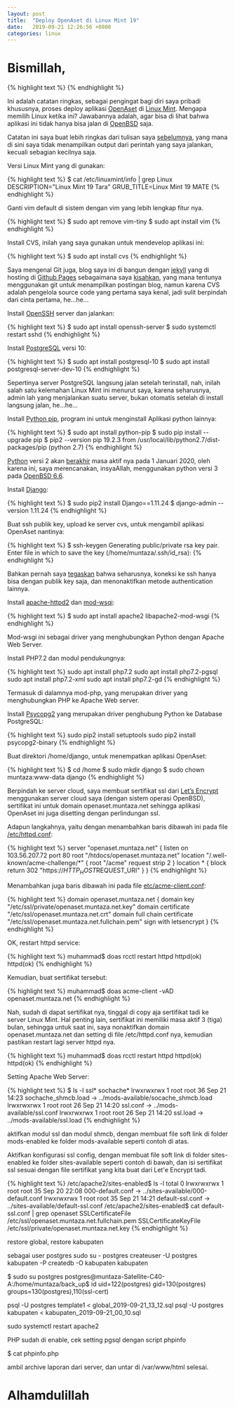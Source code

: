 ```yaml
---
layout: post
title:  "Deploy OpenAset di Linux Mint 19"
date:   2019-09-21 12:26:56 +0800
categories: linux
---
```


# Bismillah,
{% highlight text %}
{% endhighlight %}

Ini adalah catatan ringkas, sebagai pengingat bagi diri saya pribadi khususnya,
proses deploy aplikasi [OpenAset](https://github.com/muntaza/Open-Aset) di
[Linux Mint](https://www.linuxmint.com/).
Mengapa memilih Linux ketika ini? Jawabannya adalah, agar bisa di lihat bahwa aplikasi
ini tidak hanya bisa jalan di [OpenBSD](https://www.openbsd.org/) saja.

Catatan ini saya buat lebih ringkas dari tulisan saya
[sebelumnya](https://www.muntaza.id/openbsd/2019/03/17/deploy-openbsd1.html), yang mana
di sini saya tidak menampilkan output dari perintah yang saya jalankan, kecuali
sebagian kecilnya saja.


Versi Linux Mint yang di gunakan:

{% highlight text %}
$ cat /etc/linuxmint/info | grep Linux
DESCRIPTION="Linux Mint 19 Tara"
GRUB_TITLE=Linux Mint 19 MATE
{% endhighlight %}

Ganti vim default di sistem dengan vim yang lebih lengkap fitur nya.

{% highlight text %}
$ sudo apt remove vim-tiny
$ sudo apt install vim
{% endhighlight %}

Install CVS, inilah yang saya gunakan untuk mendevelop aplikasi ini:

{% highlight text %}
$ sudo apt install cvs
{% endhighlight %}

Saya mengenal
Git juga, blog saya ini di bangun dengan
[jekyll](https://jekyllrb.com/) yang di hosting di
[Github Pages](https://pages.github.com/) sebagaimana saya
[kisahkan](https://www.muntaza.id/kisah/2018/12/04/github-pages-jekyll.html),
yang mana tentunya menggunakan git untuk menampilkan postingan blog,
namun karena CVS adalah pengelola source code yang pertama saya kenal,
jadi sulit berpindah dari cinta pertama, he...he...

Install [OpenSSH](https://www.openssh.com/) server dan jalankan:

{% highlight text %}
$ sudo apt install openssh-server
$ sudo systemctl restart sshd
{% endhighlight %}

Install [PostgreSQL](https://www.postgresql.org/) versi 10:

{% highlight text %}
$ sudo apt install postgresql-10
$ sudo apt install postgresql-server-dev-10
{% endhighlight %}

Sepertinya server PostgreSQL langsung jalan setelah terinstall,
nah, inilah salah satu kelemahan Linux Mint ini menurut saya,
karena seharusnya, admin lah yang menjalankan suatu server, bukan
otomatis setelah di install langsung jalan, he...he...

Install [Python pip](https://pypi.org/project/pip/), program ini untuk menginstall
Aplikasi python lainnya:

{% highlight text %}
$ sudo apt install python-pip
$ sudo pip install --upgrade pip
$ pip2 --version
pip 19.2.3 from /usr/local/lib/python2.7/dist-packages/pip (python 2.7)
{% endhighlight %}

[Python](https://www.python.org/) versi 2 akan [berakhir](https://www.python.org/doc/sunset-python-2/) masa aktif
nya pada 1 Januari 2020, oleh karena ini, saya merencanakan, insyaAllah, menggunakan
python versi 3 pada [OpenBSD 6.6](https://www.openbsd.org/66.html).


Install [Django](https://www.djangoproject.com/):

{% highlight text %}
$ sudo pip2 install Django==1.11.24
$ django-admin --version
1.11.24
{% endhighlight %}


Buat ssh publik key,
upload ke server cvs, untuk mengambil
aplikasi OpenAset nantinya:

{% highlight text %}
$ ssh-keygen
Generating public/private rsa key pair.
Enter file in which to save the key (/home/muntaza/.ssh/id_rsa):
{% endhighlight %}

Bahkan pernah saya
[tegaskan](https://www.muntaza.id/openbsd/ssh/2018/12/09/public-key-only-ssh-openbsd.html) bahwa
seharusnya, koneksi ke ssh hanya bisa dengan publik key saja,
dan menonaktifkan metode authentication lainnya.


Install [apache-httpd2](https://httpd.apache.org/) dan
[mod-wsqi](https://modwsgi.readthedocs.io/en/develop/):


{% highlight text %}
$ sudo apt install apache2 libapache2-mod-wsgi
{% endhighlight %}

Mod-wsgi ini sebagai driver yang menghubungkan Python dengan
Apache Web Server.

Install PHP7.2 dan modul pendukungnya:

{% highlight text %}
sudo apt install php7.2
sudo apt install php7.2-pgsql
sudo apt install php7.2-xml
sudo apt install php7.2-gd
{% endhighlight %}

Termasuk di dalamnya mod-php, yang merupakan driver yang
menghubungkan PHP ke Apache Web server.

Install [Psycopg2]()
yang merupakan driver penghubung Python ke Database PostgreSQL:

{% highlight text %}
sudo pip2 install setuptools
sudo pip2 install psycopg2-binary
{% endhighlight %}

Buat direktori /home/django, untuk menempatkan aplikasi OpenAset:

{% highlight text %}
$ cd /home
$ sudo mkdir django
$ sudo chown muntaza:www-data django
{% endhighlight %}

Berpindah ke server cloud, saya membuat sertifikat ssl dari
[Let’s Encrypt](https://letsencrypt.org/) menggunakan server
cloud saya (dengan sistem operasi OpenBSD),
sertifikat ini untuk domain openaset.muntaza.net
sehingga aplikasi OpenAset ini juga disetting dengan perlindungan
ssl.

Adapun langkahnya, yaitu dengan menambahkan baris dibawah ini pada file
[/etc/httpd.conf](https://man.openbsd.org/httpd.conf):

{% highlight text %}
server "openaset.muntaza.net" {
        listen on 103.56.207.72 port 80
        root "/htdocs/openaset.muntaza.net"
        location "/.well-known/acme-challenge/*" {
                root "/acme"
                request strip 2
        }
        location * {
                block return 302 "https://$HTTP_HOST$REQUEST_URI"
        }
}
{% endhighlight %}

Menambahkan juga baris dibawah ini pada file
[etc/acme-client.conf](https://man.openbsd.org/acme-client.conf):

{% highlight text %}
domain openaset.muntaza.net {
        domain key "/etc/ssl/private/openaset.muntaza.net.key"
        domain certificate "/etc/ssl/openaset.muntaza.net.crt"
        domain full chain certificate "/etc/ssl/openaset.muntaza.net.fullchain.pem"
        sign with letsencrypt
}
{% endhighlight %}

OK, restart httpd service:

{% highlight text %}
muhammad$ doas rcctl restart httpd
httpd(ok)
httpd(ok)
{% endhighlight %}

Kemudian, buat sertifikat tersebut:

{% highlight text %}
muhammad$ doas acme-client -vAD openaset.muntaza.net
{% endhighlight %}

Nah, sudah di dapat sertifikat nya, tinggal di copy aja sertifikat tadi
ke server Linux Mint.
Hal penting lain, sertifikat ini memiliki masa aktif 3 (tiga) bulan,
sehingga untuk saat ini, saya nonaktifkan domain openaset.muntaza.net
dan setting di file /etc/httpd.conf nya, kemudian pastikan restart lagi
server httpd nya.

{% highlight text %}
muhammad$ doas rcctl restart httpd
httpd(ok)
httpd(ok)
{% endhighlight %}



Setting Apache Web Server:

{% highlight text %}
$ ls -l ssl* sochache*
lrwxrwxrwx 1 root root 36 Sep 21 14:23 sochache_shmcb.load -> ../mods-available/socache_shmcb.load
lrwxrwxrwx 1 root root 26 Sep 21 14:20 ssl.conf -> ../mods-available/ssl.conf
lrwxrwxrwx 1 root root 26 Sep 21 14:20 ssl.load -> ../mods-available/ssl.load
{% endhighlight %}

aktifkan modul ssl dan modul shmcb, dengan membuat file soft link di folder
mods-enabled ke folder mods-available seperti contoh di atas.

Aktifkan konfigurasi ssl config, dengan membuat file soft link di folder
sites-enabled ke folder sites-available seperti contoh di bawah, dan isi
sertifikat ssl sesuai dengan file sertifikat yang kita buat dari Let'e Encrypt
tadi.

{% highlight text %}
/etc/apache2/sites-enabled$ ls -l
total 0
lrwxrwxrwx 1 root root 35 Sep 20 22:08 000-default.conf -> ../sites-available/000-default.conf
lrwxrwxrwx 1 root root 35 Sep 21 14:21 default-ssl.conf -> ../sites-available/default-ssl.conf
/etc/apache2/sites-enabled$ cat default-ssl.conf | grep openaset
		SSLCertificateFile	/etc/ssl/openaset.muntaza.net.fullchain.pem
		SSLCertificateKeyFile /etc/ssl/private/openaset.muntaza.net.key
{% endhighlight %}

restore global, restore kabupaten

sebagai user postgres
sudo su - postgres
createuser -U postgres kabupaten -P
createdb -O kabupaten kabupaten


$ sudo su postgres
postgres@muntaza-Satellite-C40-A:/home/muntaza/back_up$ id
uid=122(postgres) gid=130(postgres) groups=130(postgres),110(ssl-cert)

psql -U postgres template1 < global_2019-09-21_13_12.sql
psql -U postgres kabupaten < kabupaten_2019-09-21_00_10.sql

sudo systemctl restart apache2


PHP sudah di enable, cek setting pgsql dengan script phpinfo

$ cat phpinfo.php
<?php
phpinfo();
?>

ambil archive laporan dari server, dan untar di /var/www/html
selesai.
# Alhamdulillah

